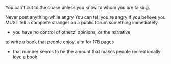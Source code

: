 
You can't cut to the chase unless you know to whom you are talking.

Never post anything while angry
You can tell you're angry if you believe you MUST tell a complete stranger on a public forum something immediately
- you have no control of otherz' opinions, or the narrative

to write a book that people enjoy, aim for 178 pages
- that number seems to be the amount that makes people recreationally love a book
